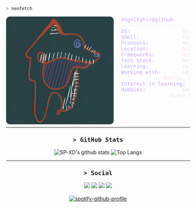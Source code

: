 ```bash
> neofetch
```

<img align="left" src="./icons/profile.jpeg" width="295" style="border-radius: 10px; margin-right: 20px;" />

<div>
<pre style="color: #f5e0dc; font-family: monospace;">
<span style="color: #cba6f7">AngelYahir@github</span> 
---------------------------------------------------------------------
<span style="color: #cba6f7">OS:</span>           		Arch Linux x86_64 / Windows 11 Pro
<span style="color: #cba6f7">Shell:</span>        		Fish
<span style="color: #cba6f7">Pronouns:</span>     		He/Him
<span style="color: #cba6f7">Location:</span>     		Nuevo León, México
<span style="color: #cba6f7">Frameworks:</span>   		NestJS, React, Express
<span style="color: #cba6f7">Tech Stack:</span>   		Node.js, TypeScript, JavaScript
<span style="color: #cba6f7">Learning:</span>     		Go, Haskell, AWS, EdgeDB
<span style="color: #cba6f7">Working with:</span> 		C#, Python, NoSQL, SQL, HTML/CSS, 
			  Kotlin, Lua, Rust, Bash Script
<span style="color: #cba6f7">Interest in learning:</span> 	Swift, R, Ruby on Rails
<span style="color: #cba6f7">Hobbies:</span>      		Gaming, Cooking, Mechatronics, 
				Scale Car Collecting
</pre>
</div>

<br><br><br>

<hr>

<!--Github stats-->
<h3 align="center">
        <samp>&gt; GitHub Stats
        </samp>
</h3>
<p align="center">
<img alt="SP-XD's github stats" width="50%" src="https://github-readme-stats.vercel.app/api?username=AngelYahir&show_icons=true&theme=tokyonight" href="https://github.com/sp-xd" />
<img alt="Top Langs" width="38%" src="https://github-readme-stats.vercel.app/api/top-langs/?username=AngelYahir&layout=compact&show_icons=true&theme=tokyonight" href="https://github.com/sp-xd" />
</p>

</a>
<hr>

<!--Social-->
<h3 align="center">
        <samp>&gt; Social
        </samp>
</h3>

<div align="center">
<a target="_blank" href="https://linkedin.com/in/angel-ytm"><img src="https://img.shields.io/badge/-LinkedIn-0077B5?style=for-the-badge&logo=Linkedin&logoColor=white"></img></a>
<a target="_blank" href="mailto:angel_torres2702@outlook.com"><img src="https://img.shields.io/badge/-Mail-0364B8?style=for-the-badge&logo=Gmail&logoColor=white"></img></a>
<a target="_blank" href="https://open.spotify.com/user/angelpochoclo2?si=b5b267c887e14b68"><img src="https://img.shields.io/badge/Spotify-1ED760?style=for-the-badge&logo=spotify&logoColor=white"></img></a>
<a target="_blank" href="https://music.apple.com/profile/angel_torres2702"><img src="https://img.shields.io/badge/Apple_Music-9933CC?style=for-the-badge&logo=apple-music&logoColor=white"></img></a>
</div>
<br>

<div align="center">
  <a href="https://spotify-github-profile.kittinanx.com/api/view?uid=angelpochoclo2&redirect=true">
    <img src="https://spotify-github-profile.kittinanx.com/api/view?uid=angelpochoclo2&cover_image=true&theme=novatorem&show_offline=false&background_color=121212&interchange=false&bar_color=ae00ff&bar_color_cover=false" alt="spotify-github-profile">
  </a>
</div>
